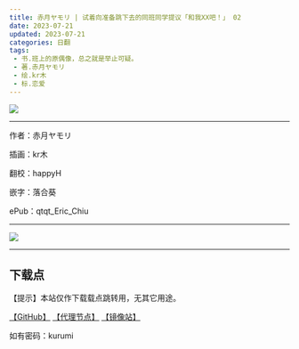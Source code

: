 ```yaml
---
title: 赤月ヤモリ | 试着向准备跳下去的同班同学提议「和我XX吧！」 02
date: 2023-07-21
updated: 2023-07-21
categories: 日翻
tags: 
 - 书.班上的原偶像，总之就是举止可疑。
 - 著.赤月ヤモリ
 - 绘.kr木
 - 标.恋爱
---
```


![](https://ghproxy.com/https://raw.githubusercontent.com/qtqtEricChiu/LightSnacks/master/pages/source/23/07/21/kurumi/2/cover.jpg)

---

作者：赤月ヤモリ

插画：kr木

翻校：happyH

嵌字：落合葵

ePub：qtqt_Eric_Chiu

---

![](https://ghproxy.com/https://raw.githubusercontent.com/qtqtEricChiu/LightSnacks/master/pages/source/23/07/21/kurumi/2/jump.png)

---

## 下载点

【提示】本站仅作下载载点跳转用，无其它用途。

[【GitHub】](https://raw.githubusercontent.com/qtqtEricChiu/LightSnacks/master/pages/source/23/07/21/kurumi/2/%5B%E8%B5%A4%E6%9C%88%E3%83%A4%E3%83%A2%E3%83%AA%5D.%E8%AF%95%E7%9D%80%E5%90%91%E5%87%86%E5%A4%87%E8%B7%B3%E4%B8%8B%E5%8E%BB%E7%9A%84%E5%90%8C%E7%8F%AD%E5%90%8C%E5%AD%A6%E6%8F%90%E8%AE%AE%E3%80%8C%E5%92%8C%E6%88%91XX%E5%90%A7%EF%BC%81%E3%80%8D.02.epub) [【代理节点】](https://ghproxy.com/https://github.com/qtqtEricChiu/LightSnacks/raw/master/pages/source/23/07/21/kurumi/2/%5B%E8%B5%A4%E6%9C%88%E3%83%A4%E3%83%A2%E3%83%AA%5D.%E8%AF%95%E7%9D%80%E5%90%91%E5%87%86%E5%A4%87%E8%B7%B3%E4%B8%8B%E5%8E%BB%E7%9A%84%E5%90%8C%E7%8F%AD%E5%90%8C%E5%AD%A6%E6%8F%90%E8%AE%AE%E3%80%8C%E5%92%8C%E6%88%91XX%E5%90%A7%EF%BC%81%E3%80%8D.02.epub) [【镜像站】](https://hub.nuaa.cf/qtqtEricChiu/LightSnacks/raw/master/pages/source/23/07/21/kurumi/2/%5B%E8%B5%A4%E6%9C%88%E3%83%A4%E3%83%A2%E3%83%AA%5D.%E8%AF%95%E7%9D%80%E5%90%91%E5%87%86%E5%A4%87%E8%B7%B3%E4%B8%8B%E5%8E%BB%E7%9A%84%E5%90%8C%E7%8F%AD%E5%90%8C%E5%AD%A6%E6%8F%90%E8%AE%AE%E3%80%8C%E5%92%8C%E6%88%91XX%E5%90%A7%EF%BC%81%E3%80%8D.02.epub)

如有密码：kurumi